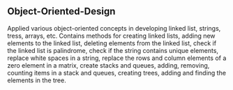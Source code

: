 ## Object-Oriented-Design

Applied various object-oriented concepts in developing linked list, strings, tress, arrays, etc. Contains methods for creating linked lists, adding new elements to the linked list, deleting elements from the linked list, check if the linked list is palindrome, check if the string contains unique elements, replace white spaces in a string, replace the rows and column elements of a zero element in a matrix, create stacks and queues, adding, removing, counting items in a stack and queues, creating trees, adding and finding the elements in the tree.
